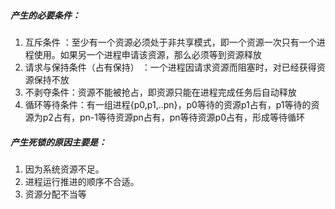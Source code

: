 ##### 产生的必要条件：
1. 互斥条件  ：至少有一个资源必须处于非共享模式，即一个资源一次只有一个进程使用。如果另一个进程申请该资源，那么必须等到资源释放
2. 请求与保持条件（占有保持） ：一个进程因请求资源而阻塞时，对已经获得资源保持不放 
3. 不剥夺条件：资源不能被抢占，即资源只能在进程完成任务后自动释放
4. 循环等待条件：有一组进程{p0,p1,..pn}，p0等待的资源p1占有，p1等待的资源为p2占有，pn-1等待资源pn占有，pn等待资源p0占有，形成等待循环
##### 产生死锁的原因主要是：
1.  因为系统资源不足。
2. 进程运行推进的顺序不合适。
3. 资源分配不当等